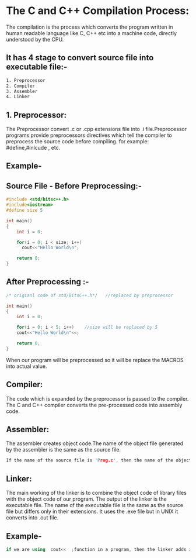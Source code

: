 
# The C and C++ Compilation Process:
The compilation is the process which converts the program written in human readable language like C, C++ etc into a machine code, directly understood by the CPU. 
## It has 4 stage to convert source file into executable file:-

```bash
1. Preprocessor
2. Compiler
3. Assembler
4. Linker  
```

## 1. Preprocessor:
The Preprocessor convert .c or .cpp extensions file into .i file.Preprocessor programs provide preprocessors directives which tell the compiler to preprocess the source code before compiling.
for example: #define,#inlcude , etc.
## Example-
## Source File - Before Preprocessing:-
```C++
#include <std/bitsc++.h>
#include<iostream> 
#define size 5 

int main()
{
    int i = 0;

    for(i = 0; i < size; i++)
      cout<<"Hello World\n";

    return 0;
}

```
## After Preprocessing :-
```c++
/* origianl code of std/BitsC++.h*/   //replaced by preprocessor 

int main()
{
    int i = 0;

    for(i = 0; i < 5; i++)    //size will be replaced by 5 
    cout<<"Hello World\n"<<;

    return 0;
}
```
When our program will be preprocessed so it will be replace the MACROS into actual value.

## Compiler:
The code which is expanded by the preprocessor is passed to the compiler.  The C and C++ compiler converts the pre-processed code into assembly code.

## Assembler:
The assembler creates object code.The name of the object file generated by the assembler is the same as the source file.
```C++
If the name of the source file is 'Prog.c', then the name of the object file would be 'prog.obj'.
```
## Linker: 

The main working of the linker is to combine the object code of library files with the object code of our program. The output of the linker is the executable file. The name of the executable file is the same as the source file but differs only in their extensions. It uses the .exe file but in UNIX it converts into .out file.

## Example-
```C++
if we are using  cout<<  ;function in a program, then the linker adds its associated code in an output file.

```
